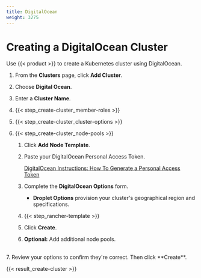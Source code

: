 ```yaml
---
title: DigitalOcean
weight: 3275
---
```


# Creating a DigitalOcean Cluster

Use {{< product >}} to create a Kubernetes cluster using DigitalOcean.

1. From the **Clusters** page, click **Add Cluster**.

2. Choose **Digital Ocean**.

3. Enter a **Cluster Name**.

4. {{< step_create-cluster_member-roles >}}

5. {{< step_create-cluster_cluster-options >}}

6. {{< step_create-cluster_node-pools >}}

	1.	Click **Add Node Template**.

	2.	Paste your DigitalOcean Personal Access Token.

		[DigitalOcean Instructions: How To Generate a Personal Access Token](https://www.digitalocean.com/community/tutorials/how-to-use-the-digitalocean-api-v2#how-to-generate-a-personal-access-token)

	3. Complete the **DigitalOcean Options** form.

		- **Droplet Options** provision your cluster's geographical region and specifications.

	4. {{< step_rancher-template >}}

	5. Click **Create**.

	6. **Optional:** Add additional node pools.
<br/>
7. Review your options to confirm they're correct. Then click **Create**.

{{< result_create-cluster >}}
